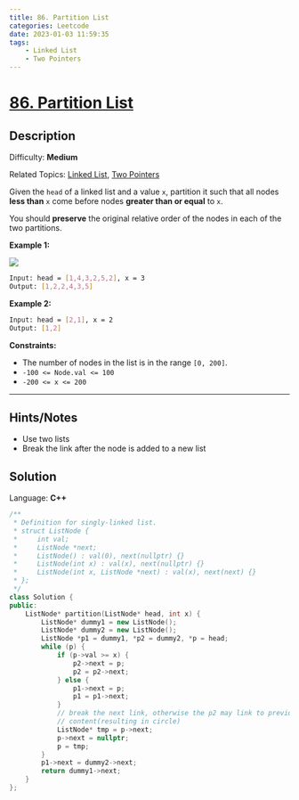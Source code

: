 ```yaml
---
title: 86. Partition List
categories: Leetcode
date: 2023-01-03 11:59:35
tags:
    - Linked List
    - Two Pointers
---
```


# [86\. Partition List](https://leetcode.com/problems/partition-list/)

## Description

Difficulty: **Medium**

Related Topics: [Linked List](https://leetcode.com/tag/linked-list/), [Two Pointers](https://leetcode.com/tag/two-pointers/)

Given the `head` of a linked list and a value `x`, partition it such that all nodes **less than** `x` come before nodes **greater than or equal** to `x`.

You should **preserve** the original relative order of the nodes in each of the two partitions.

**Example 1:**

![](https://assets.leetcode.com/uploads/2021/01/04/partition.jpg)

```bash
Input: head = [1,4,3,2,5,2], x = 3
Output: [1,2,2,4,3,5]
```

**Example 2:**

```bash
Input: head = [2,1], x = 2
Output: [1,2]
```

**Constraints:**

* The number of nodes in the list is in the range `[0, 200]`.
* `-100 <= Node.val <= 100`
* `-200 <= x <= 200`

---

## Hints/Notes

* Use two lists
* Break the link after the node is added to a new list

## Solution

Language: **C++**

```C++
/**
 * Definition for singly-linked list.
 * struct ListNode {
 *     int val;
 *     ListNode *next;
 *     ListNode() : val(0), next(nullptr) {}
 *     ListNode(int x) : val(x), next(nullptr) {}
 *     ListNode(int x, ListNode *next) : val(x), next(next) {}
 * };
 */
class Solution {
public:
    ListNode* partition(ListNode* head, int x) {
        ListNode* dummy1 = new ListNode();
        ListNode* dummy2 = new ListNode();
        ListNode *p1 = dummy1, *p2 = dummy2, *p = head;
        while (p) {
            if (p->val >= x) {
                p2->next = p;
                p2 = p2->next;
            } else {
                p1->next = p;
                p1 = p1->next;
            }
            // break the next link, otherwise the p2 may link to previous
            // content(resulting in circle)
            ListNode* tmp = p->next;
            p->next = nullptr;
            p = tmp;
        }
        p1->next = dummy2->next;
        return dummy1->next;
    }
};
```
